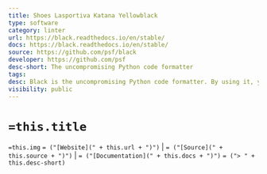 ```yaml
---
title: Shoes Lasportiva Katana Yellowblack
type: software
category: linter
url: https://black.readthedocs.io/en/stable/
docs: https://black.readthedocs.io/en/stable/
source: https://github.com/psf/black
developer: https://github.com/psf
desc-short: The uncompromising Python code formatter
tags:
desc: Black is the uncompromising Python code formatter. By using it, you agree to cede control over minutiae of hand-formatting. In return, Black gives you speed, determinism, and freedom from pycodestyle nagging about formatting. You will save time and mental energy for more important matters.Blackened code looks the same regardless of the project you're reading. Formatting becomes transparent after a while and you can focus on the content instead.Black makes code review faster by producing the smallest diffs possible.Try it out now using the Black Playground. Watch the PyCon 2019 talk to learn more.
visibility: public
---
```

# `=this.title`

`=this.img` `= ("[Website](" + this.url + ")")` |  `= ("[Source](" + this.source + ")")` | `= ("[Documentation](" + this.docs + ")")`
`= ("> " + this.desc-short)`
